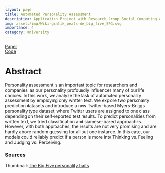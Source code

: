 ```yaml
---
layout: page
title: Automated Personality Assessment
description: Application Project with Research Group Social Computing at TUM and Siemens
img: assets/img/Wiki-grafik_peats-de_big_five_ENG.svg
importance: 4
category: University
---
```

<!-- Download buttons -->
<div class="row mt-4 justify-content-center">
    <div class=".col-sm">
        <a href="https://github.com/ga92xug/automated-personality-assessment/blob/main/paper/Automated-Personality-Assessment.pdf" class="btn btn-primary">
            <i class="fa fa-download"></i> Paper
        </a>
    </div>
    <div class=".col-sm">
        <a href="https://github.com/ga92xug/automated-personality-assessment" class="btn btn-primary">
            <i class="fa fa-code"></i> Code
        </a>
    </div>
</div>

# Abstract

Personality assessment is an important topic for researchers and companies, as our personality profoundly influences many of our life choices. In this work, we analyze the task of automated personality assessment by employing only written text. We explore two personality prediction datasets and introduce a new Twitter-based Myers-Briggs personality type dataset, where Twitter users are assigned to one class depending on their self-reported test results. To predict personalities from written text, we tried classification and siamese-based approaches. However, with both approaches, the results are not very promising and are hardly above random guessing for all but one instance. In this case, our models could reliably predict if a person is more into Thinking vs. Feeling and Judging vs. Perceiving.


### Sources
Thumbnail: [The Big Five personality traits](https://en.wikipedia.org/wiki/Big_Five_personality_traits#/media/File:Wiki-grafik_peats-de_big_five_ENG.svg)

